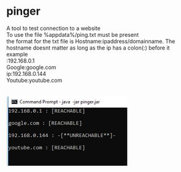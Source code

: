 # pinger
A tool to test connection to a website<br/>
To use the file %appdata%/ping.txt must be present<br/>
the format for the txt file is Hostname:ipaddress/domainname. The hostname doesnt matter as long as the ip has a colon(:) before it<br/>
example<br/>
:192.168.0.1<br/>
Google:google.com<br/>
ip:192.168.0.144<br/>
Youtube:youtube.com<br/>
<br/>
<br/>
![ScreenShot of script](https://raw.githubusercontent.com/FartOnCats/pinger/master/ss.PNG)

